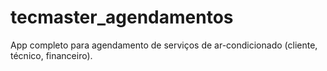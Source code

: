 # tecmaster_agendamentos
App completo para agendamento de serviços de ar-condicionado (cliente, técnico, financeiro).
